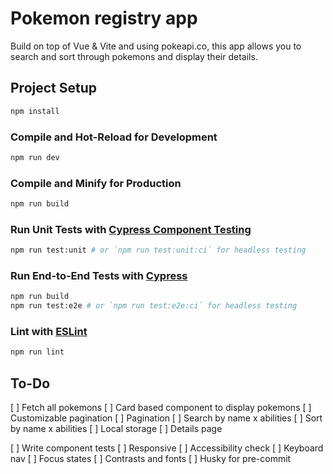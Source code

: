 # Pokemon registry app

Build on top of Vue & Vite and using pokeapi.co, this app allows you to search and sort through pokemons and display their details.

## Project Setup

```sh
npm install
```

### Compile and Hot-Reload for Development

```sh
npm run dev
```

### Compile and Minify for Production

```sh
npm run build
```

### Run Unit Tests with [Cypress Component Testing](https://docs.cypress.io/guides/component-testing/introduction)

```sh
npm run test:unit # or `npm run test:unit:ci` for headless testing
```

### Run End-to-End Tests with [Cypress](https://www.cypress.io/)

```sh
npm run build
npm run test:e2e # or `npm run test:e2e:ci` for headless testing
```

### Lint with [ESLint](https://eslint.org/)

```sh
npm run lint
```

## To-Do

[ ] Fetch all pokemons [ ] Card based component to display pokemons [ ] Customizable pagination [ ] Pagination [ ] Search by name x abilities [ ] Sort by name x abilities [ ] Local storage [ ] Details page

[ ] Write component tests [ ] Responsive [ ] Accessibility check [ ] Keyboard nav [ ] Focus states [ ] Contrasts and fonts [ ] Husky for pre-commit

